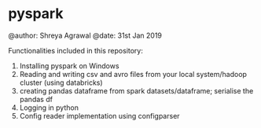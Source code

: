 # pyspark

@author: Shreya Agrawal
@date: 31st Jan 2019

Functionalities included in this repository: 

1.	Installing pyspark on Windows
2.	Reading and writing csv and avro files from your local system/hadoop cluster (using databricks) 
3. 	creating pandas dataframe from spark datasets/dataframe; serialise the pandas df
4.	Logging in python
5. 	Config reader implementation using configparser

